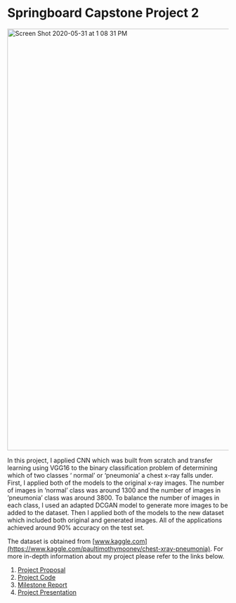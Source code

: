 # Springboard Capstone Project 2

<img width="959" alt="Screen Shot 2020-05-31 at 1 08 31 PM" src="https://user-images.githubusercontent.com/55601793/83361734-2c054a00-a340-11ea-82cc-a61474dad4b9.png">

In this project, I applied CNN which was built from scratch and transfer learning using VGG16 to the binary classification problem of determining which of two classes ‘ normal’ or ‘pneumonia’ a chest x-ray falls under.  First, I applied both of the models to the original x-ray images. The number of images in ‘normal’ class was around 1300 and the number of images in ’pneumonia’ class was around 3800. To balance the number of images in each class, I used an adapted DCGAN model to generate more images to be added to the dataset. Then I applied both of the models to the new dataset which included both original and generated images. All of the applications achieved around 90% accuracy on the test set. 

The dataset is obtained from [www.kaggle.com](https://www.kaggle.com/paultimothymooney/chest-xray-pneumonia). For more in-depth information about my project please refer to the links below.

1. [Project Proposal](https://github.com/Meralbalik/Capstone-Project-2/blob/master/Capstone%20Project%202%20Proposal.pdf)
2. [Project Code](https://github.com/Meralbalik/Capstone-Project-2/blob/master/CapstoneProject2.ipynb)
3. [Milestone Report](https://github.com/Meralbalik/Capstone-Project-2/blob/master/Milestone%20Report%202.pdf)
4. [Project Presentation](https://github.com/Meralbalik/Capstone-Project-2/blob/master/CapstoneProject2Presentaion.pdf)
